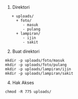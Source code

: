 1. Direktori
```
   + uploads/
     + foto/
        - masuk
        - pulang
     + lampiran/
        - ijin
        - sakit 
```
2. Buat direktori
```
mkdir -p uploads/foto/masuk
mkdir -p uploads/foto/pulang
mkdir -p uploads/lampiran/ijin
mkdir -p uploads/lampiran/sakit
```
4. Hak Akses
```
chmod -R 775 uploads/ 
```
